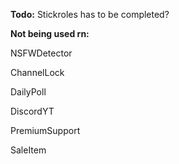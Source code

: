 
**Todo:**
Stickroles has to be completed?

**Not being used rn:**

NSFWDetector

ChannelLock

DailyPoll

DiscordYT

PremiumSupport

SaleItem


